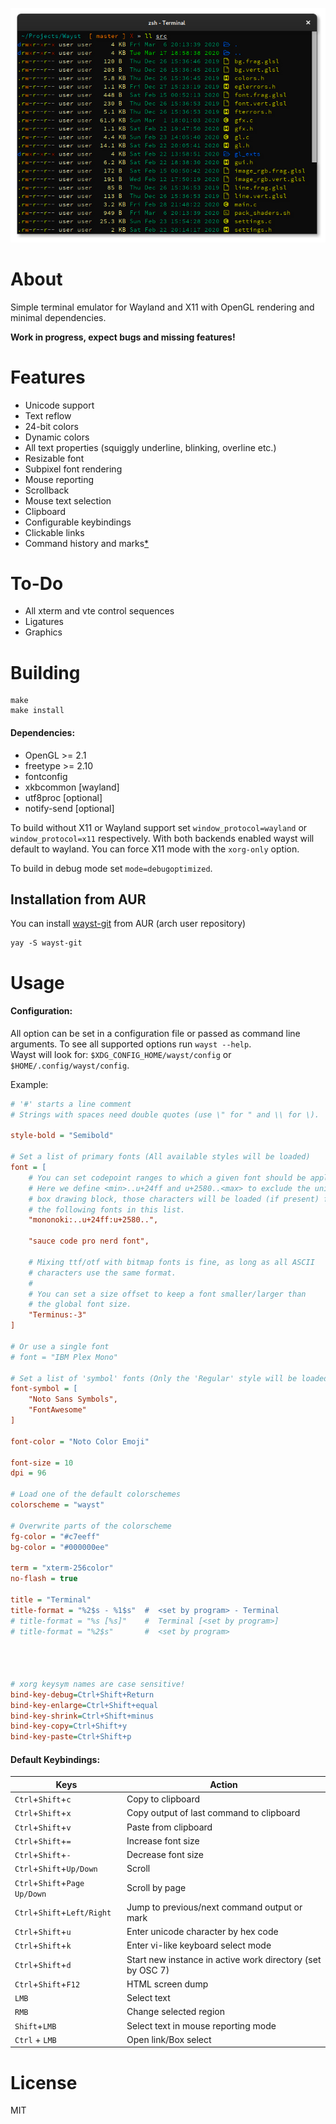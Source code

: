 
<p align="center">
  <img src=".github/waystScrot.png" alt="screenshot" />
</p>

# About
Simple terminal emulator for Wayland and X11 with OpenGL rendering and minimal dependencies.

**Work in progress, expect bugs and missing features!**


# Features
* Unicode support
* Text reflow
* 24-bit colors
* Dynamic colors
* All text properties (squiggly underline, blinking, overline etc.)
* Resizable font
* Subpixel font rendering
* Mouse reporting
* Scrollback
* Mouse text selection
* Clipboard
* Configurable keybindings
* Clickable links
* Command history and marks[*](https://iterm2.com/documentation-shell-integration.html)


# To-Do
* All xterm and vte control sequences
* Ligatures
* Graphics


# Building
```shell
make
make install
```

#### Dependencies:
* OpenGL >= 2.1
* freetype >= 2.10
* fontconfig
* xkbcommon [wayland]
* utf8proc [optional]
* notify-send [optional]

To build without X11 or Wayland support set ```window_protocol=wayland``` or ```window_protocol=x11``` respectively. With both backends enabled wayst will default to wayland. You can force X11 mode with the ```xorg-only``` option.

To build in debug mode set ```mode=debugoptimized```.


## Installation from AUR

You can install [wayst-git](https://aur.archlinux.org/pkgbase/wayst-git/) from AUR (arch user repository)

```shell
yay -S wayst-git
```


# Usage

#### Configuration:
All option can be set in a configuration file or passed as command line arguments. To see all supported options run ```wayst --help```.\
Wayst will look for: ```$XDG_CONFIG_HOME/wayst/config``` or ```$HOME/.config/wayst/config```.

Example:
```ini
# '#' starts a line comment
# Strings with spaces need double quotes (use \" for " and \\ for \).

style-bold = "Semibold"

# Set a list of primary fonts (All available styles will be loaded)
font = [
    # You can set codepoint ranges to which a given font should be applied.
    # Here we define <min>..u+24ff and u+2580..<max> to exclude the unicode
    # box drawing block, those characters will be loaded (if present) from
    # the following fonts in this list.
    "mononoki:..u+24ff:u+2580..",

    "sauce code pro nerd font",

    # Mixing ttf/otf with bitmap fonts is fine, as long as all ASCII
    # characters use the same format.
    #
    # You can set a size offset to keep a font smaller/larger than
    # the global font size.
    "Terminus:-3"
]

# Or use a single font
# font = "IBM Plex Mono"

# Set a list of 'symbol' fonts (Only the 'Regular' style will be loaded)
font-symbol = [
    "Noto Sans Symbols",
    "FontAwesome"
]

font-color = "Noto Color Emoji"

font-size = 10
dpi = 96

# Load one of the default colorschemes
colorscheme = "wayst"

# Overwrite parts of the colorscheme
fg-color = "#c7eeff"
bg-color = "#000000ee"

term = "xterm-256color"
no-flash = true

title = "Terminal"
title-format = "%2$s - %1$s"  #  <set by program> - Terminal
# title-format = "%s [%s]"    #  Terminal [<set by program>]
# title-format = "%2$s"       #  <set by program>




# xorg keysym names are case sensitive!
bind-key-debug=Ctrl+Shift+Return
bind-key-enlarge=Ctrl+Shift+equal
bind-key-shrink=Ctrl+Shift+minus
bind-key-copy=Ctrl+Shift+y
bind-key-paste=Ctrl+Shift+p
```

#### Default Keybindings:
Keys|Action|
 --- | ---
```Ctrl```+```Shift```+```c```            | Copy to clipboard
```Ctrl```+```Shift```+```x```            | Copy output of last command to clipboard
```Ctrl```+```Shift```+```v```            | Paste from clipboard
```Ctrl```+```Shift```+```=```            | Increase font size
```Ctrl```+```Shift```+```-```            | Decrease font size
```Ctrl```+```Shift```+```Up/Down```      | Scroll
```Ctrl```+```Shift```+```Page Up/Down``` | Scroll by page
```Ctrl```+```Shift```+```Left/Right```   | Jump to previous/next command output or mark
```Ctrl```+```Shift```+```u```            | Enter unicode character by hex code
```Ctrl```+```Shift```+```k```            | Enter vi-like keyboard select mode
```Ctrl```+```Shift```+```d```            | Start new instance in active work directory (set by OSC 7)
```Ctrl```+```Shift```+```F12```          | HTML screen dump
```LMB```                                 | Select text
```RMB```                                 | Change selected region
```Shift```+```LMB```                     | Select text in mouse reporting mode
```Ctrl``` + ```LMB```                    | Open link/Box select


# License
MIT

